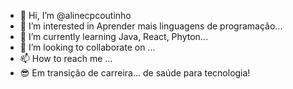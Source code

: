 - 👋 Hi, I’m @alinecpcoutinho
- 👀 I’m interested in Aprender mais linguagens de programação...
- 🌱 I’m currently learning Java, React, Phyton...
- 💞️ I’m looking to collaborate on ...
- 📫 How to reach me ...
- :sunglasses: Em transição de carreira... de saúde para tecnologia!

<!---
alinecpcoutinho/alinecpcoutinho is a ✨ special ✨ repository because its `README.md` (this file) appears on your GitHub profile.
You can click the Preview link to take a look at your changes.
--->

